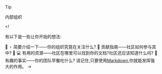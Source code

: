 > [!TIP]
> 内部组织

<!

有以下是一些让你开始的想法:

🙋 ♀️ 简要介绍一下——你的组织究竟在关注什么?
🌈 贡献指南——社区如何参与其中?
👩 💻 有用的资源——社区在哪里可以找到你的文档?社区还应该知道什么吗?
🍿 有趣的事实——你的团队早餐吃什么?
请记住,只要使用[Markdown](https://docs.github.com/github/writing-on-github/getting-started-withing-and-formatting-on-github/basic-writing-and-formatting-on-github/basic-writing-and-formatting-syntax),你就能发挥强大的作用。
->
